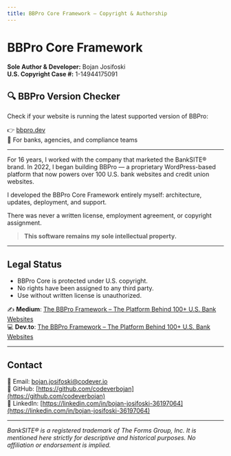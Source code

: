 ```yaml
---
title: BBPro Core Framework – Copyright & Authorship
---
```


# BBPro Core Framework  
**Sole Author & Developer:** Bojan Josifoski  
**U.S. Copyright Case #:** 1-14944175091  


## 🔍 BBPro Version Checker

Check if your website is running the latest supported version of BBPro:

👉 [bbpro.dev](https://bbpro.dev/)  
📌 For banks, agencies, and compliance teams

---

For 16 years, I worked with the company that marketed the BankSITE® brand. In 2022, I began building BBPro — a proprietary WordPress-based platform that now powers over 100 U.S. bank websites and credit union websites.

I developed the BBPro Core Framework entirely myself: architecture, updates, deployment, and support.

There was never a written license, employment agreement, or copyright assignment.

> **This software remains my sole intellectual property.**

---

## Legal Status

- BBPro Core is protected under U.S. copyright.
- No rights have been assigned to any third party.
- Use without written license is unauthorized.

✍️ **Medium**: [The BBPro Framework – The Platform Behind 100+ U.S. Bank Websites](https://medium.com/@bojan.josifoski/the-bbpro-framework-the-platform-behind-100-u-s-banks-f2879dedf0f4)  
💻 **Dev.to**: [The BBPro Framework – The Platform Behind 100+ U.S. Bank Websites](https://dev.to/bojan_josifoski_76e9fd65d/the-bbpro-framework-the-platform-behind-100-us-banks-265o)

---

## Contact

📧 Email: [bojan.josifoski@codever.io](mailto:bojan.josifoski@codever.io)  
🔗 GitHub: [https://github.com/codeverbojan](https://github.com/codeverbojan)  
🔗 LinkedIn: [https://linkedin.com/in/bojan-josifoski-36197064](https://linkedin.com/in/bojan-josifoski-36197064)

---

*BankSITE® is a registered trademark of The Forms Group, Inc. It is mentioned here strictly for descriptive and historical purposes. No affiliation or endorsement is implied.*
